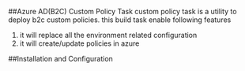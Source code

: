 ##Azure AD(B2C) Custom Policy Task
custom policy task is a utility to deploy b2c custom policies.
this build task enable following features
1. it will replace all the environment related configuration
2. it will create/update policies in azure 

##Installation and Configuration

